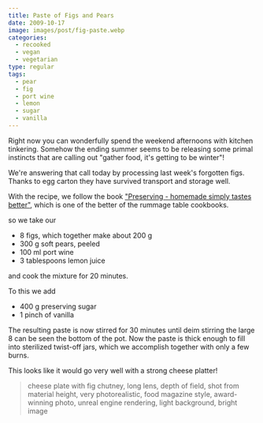 ```yaml
---
title: Paste of Figs and Pears
date: 2009-10-17
image: images/post/fig-paste.webp
categories: 
  - recooked
  - vegan
  - vegetarian
type: regular
tags: 
  - pear
  - fig
  - port wine
  - lemon
  - sugar
  - vanilla
---
```


Right now you can wonderfully spend the weekend afternoons with kitchen tinkering. Somehow the ending summer seems to be releasing some primal instincts that are calling out "gather food, it's getting to be winter"!

We're answering that call today by processing last week's forgotten figs.  Thanks to egg carton they have survived transport and storage well.

With the recipe, we follow the book ["Preserving - homemade simply tastes better"](http://www.amazon.de/Einmachen-Selbst-gemacht-schmeckt%C2%B4s-einfach/dp/3774269408), which is one of the better of the rummage table cookbooks.

so we take our

* 8 figs, which together make about 200 g 
* 300 g soft pears, peeled 
* 100 ml port wine 
* 3 tablespoons lemon juice

and cook the mixture for 20 minutes.

To this we add

* 400 g preserving sugar
* 1 pinch of vanilla

The resulting paste is now stirred for 30 minutes until deim stirring the large 8 can be seen the bottom of the pot. Now the paste is thick enough to fill into sterilized twist-off jars, which we accomplish together with only a few burns.

This looks like it would go very well with a strong cheese platter!

> cheese plate with fig chutney, long lens, depth of field, shot from material height, very photorealistic, food magazine style, award-winning photo, unreal engine rendering, light background, bright image